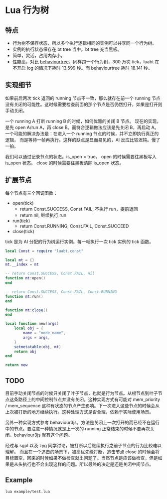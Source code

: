# Lua 行为树

## 特点

* 行为树不保存状态，所以多个执行逻辑相同的实例可以共享同一个行为树。
* 实例的执行状态保存在 bt tree 当中。bt tree 充当黑板。
* 简单，灵活，占用内存小。
* 性能高，对比 [behaviourtree](https://github.com/tanema/behaviourtree.lua)，同样跑一个行为树，300 万次 tick，luabt 在不开启 log 的情况下耗时 13.599 秒。而 behaviourtree 耗时 18.141 秒。

## 实现细节

如果前后两次 tick 返回的 running 节点不一致，那么就存在前一个 running 节点没有关闭的可能性。这时候需要检查前面的那个节点是否仍然打开，如果是打开则手动关闭。

一个 running A 打断 running B 的时候，如何优雅的关闭 B 节点。
现在的实现，是先 open A/run A，再 close B。而符合逻辑做法应该是先关闭 B，再启动 A。
一个可能的解决办法是：在进入一个 running 节点的时候，并不立即执行真正的逻辑，
而是等待一帧再执行。这样的缺点是显而易见的，AI 反应比较迟钝。慢了一拍。

我们可以通过记录节点的状态。is_open = true。
open 的时候需要往黑板写入 is_open 状态。
close 的时候需要往黑板清除 is_open 状态。

## 扩展节点

每个节点有三个回调函数：

* open(tick)
    * return Const.SUCCESS, Const.FAIL, 不执行 run，提前返回
    * return nil, 继续执行 run
* run(tick)
    * return Const.RUNNING, Const.FAIL, Const.SUCCEED
* close(tick)

tick 是为 AI 分配的行为树运行实例。每一帧执行一次 tick 实例的 tick 函数。

```lua
local Const = require "luabt.const"

local mt = {}
mt.__index = mt

-- return Const.SUCCESS, Const.FAIL, nil
function mt:open()
end

-- return Const.SUCCESS, Const.FAIL, Const.RUNNING
function mt:run()
end

function mt:close()
end

local function new(args)
    local obj = {
        name = "node_name",
        args = args,
    }
    setmetatable(obj, mt)
    return obj
end

return new
```

## TODO

目前手动关闭节点的时候只关闭了叶子节点，也就是行为节点。从根节点到叶子节点这条路径上的中间控制节点并没有关闭。这种实现方式有可能对 mem_priority / mem_sequence 这种有状态的节点产生影响。下一次进入这些节点的时候会从上次被打断的地方继续执行。这种处理方式是否合理，依赖于实际使用场景。

另外一种实现方式参考 behaviour3js。方法是关闭上一次打开的而已经不在运行中的节点。要注意一种情况就是上一次的 running 正常结束的时候不要再次关闭。behaviour3js 就有这个问题。

经过与 sgpl 以及 zyg 同学讨论，被打断以后继续执行之前子节点的行为比较难以理解。
而且在一个追击的场景下，被高优先级打断，追击节点 close 的时候会将目标置空，回来的时候如果不做检查就出问题了。当然节点是应该做检查，但是如果是从头执行也不会出现这样的问题。所以最终的决定是还是关闭中间节点。

## Example

```
lua example/test.lua
```
